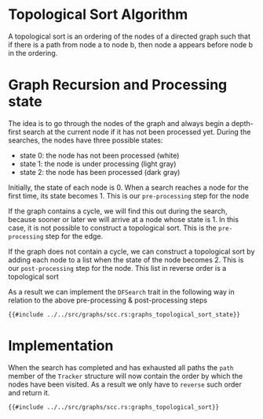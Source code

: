 # Topological Sort Algorithm
A topological sort is an ordering of the nodes of a directed graph such that if
there is a path from node a to node b, then node a appears before node b in the
ordering.

# Graph Recursion and Processing state
The idea is to go through the nodes of the graph and always begin a depth-first search at the current node if it has not been processed yet. During the searches,
the nodes have three possible states:
* state 0: the node has not been processed (white)
* state 1: the node is under processing (light gray)
* state 2: the node has been processed (dark gray)

Initially, the state of each node is 0. When a search reaches a node for the first time, its state becomes 1. This is our `pre-processing` step for the node

If the graph contains a cycle, we will find this out during the search, because sooner or later we will arrive at a node whose state is 1. In this case, it is not
possible to construct a topological sort. This is the `pre-processing` step for the edge.

If the graph does not contain a cycle, we can construct a topological sort by adding each node to a list when the state of the node becomes 2. This is our `post-processing` step for the node.
This list in reverse order is a topological sort

As a result we can implement the `DFSearch` trait in the following way in relation to the above pre-processing & post-processing steps

```rust,no_run,noplayground
{{#include ../../src/graphs/scc.rs:graphs_topological_sort_state}}
```
# Implementation
When the search has completed and has exhausted all paths the `path` member of the `Tracker` structure will now contain the order by which the nodes have been visited. As a result we only have to `reverse` such order and return it.
```rust,no_run,noplayground
{{#include ../../src/graphs/scc.rs:graphs_topological_sort}}
```